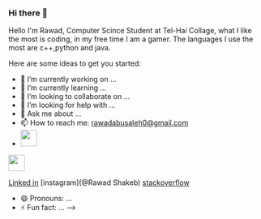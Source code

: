### Hi there 👋

Hello I'm Rawad, Computer Scince Student at Tel-Hai Collage, what I like the most is coding, in my free time I am a gamer.
The languages I use the most are c++,python and java.

Here are some ideas to get you started:

- 🔭 I’m currently working on ...
- 🌱 I’m currently learning ...
- 👯 I’m looking to collaborate on ...
- 🤔 I’m looking for help with ...
- 💬 Ask me about ...
- 📫 How to reach me: rawadabusaleh0@gmail.com
- <img height="32" width="32" src="https://cdn.jsdelivr.net/npm/simple-icons@v4/icons/[Instagram].svg" />
<img height="32" width="32" src="https://unpkg.com/simple-icons@v4/icons/[Instagram].svg" />

[Linked in](https://www.linkedin.com/in/rawad-abusaleh-3494a01b1/) [instagram](@Rawad Shakeb) [stackoverflow](user:16008721)

- 😄 Pronouns: ...
- ⚡ Fun fact: ...
-->
